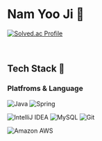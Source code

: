# Nam Yoo Ji 🍊

[![Solved.ac Profile](http://mazassumnida.wtf/api/v2/generate_badge?boj=umjiuji)](https://solved.ac/umjiuji/)

<br>

## Tech Stack 🍋
### Platfroms & Language
![Java](https://img.shields.io/badge/Java-007396.svg?&style=for-the-badge&logo=Java&logoColor=white)
![Spring](https://img.shields.io/badge/Spring-6DB33F.svg?&style=for-the-badge&logo=Spring&logoColor=white)

![IntelliJ IDEA](https://img.shields.io/badge/IntelliJ%20IDEA%20-000000.svg?&style=for-the-badge&logo=intellijidea&logoColor=white)
![MySQL](https://img.shields.io/badge/MySQL-4479A1.svg?&style=for-the-badge&logo=MySQL&logoColor=white)
![Git](https://img.shields.io/badge/Git-F05032.svg?&style=for-the-badge&logo=Git&logoColor=white)

![Amazon AWS](https://img.shields.io/badge/Amazon%20AWS-232F3E.svg?&style=for-the-badge&logo=amazonaws&logoColor=white)
